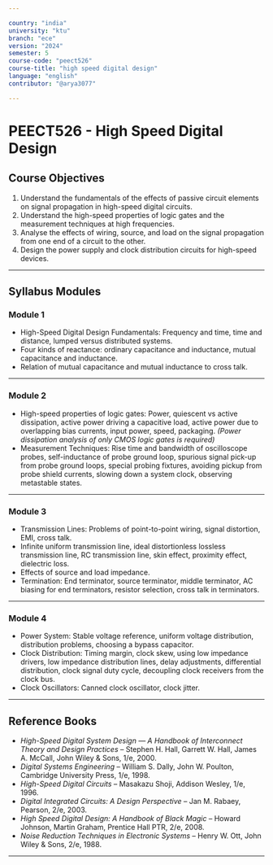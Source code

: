 ```yaml
---

country: "india"
university: "ktu"
branch: "ece"
version: "2024"
semester: 5
course-code: "peect526"
course-title: "high speed digital design"
language: "english"
contributor: "@arya3077"

---
```


# PEECT526 - High Speed Digital Design

## Course Objectives

1. Understand the fundamentals of the effects of passive circuit elements on signal propagation in high-speed digital circuits.  
2. Understand the high-speed properties of logic gates and the measurement techniques at high frequencies.  
3. Analyse the effects of wiring, source, and load on the signal propagation from one end of a circuit to the other.  
4. Design the power supply and clock distribution circuits for high-speed devices.

---

## Syllabus Modules

### Module 1
- High-Speed Digital Design Fundamentals: Frequency and time, time and distance, lumped versus distributed systems.  
- Four kinds of reactance: ordinary capacitance and inductance, mutual capacitance and inductance.  
- Relation of mutual capacitance and mutual inductance to cross talk.

---

### Module 2
- High-speed properties of logic gates: Power, quiescent vs active dissipation, active power driving a capacitive load, active power due to overlapping bias currents, input power, speed, packaging. *(Power dissipation analysis of only CMOS logic gates is required)*  
- Measurement Techniques: Rise time and bandwidth of oscilloscope probes, self-inductance of probe ground loop, spurious signal pick-up from probe ground loops, special probing fixtures, avoiding pickup from probe shield currents, slowing down a system clock, observing metastable states.

---

### Module 3
- Transmission Lines: Problems of point-to-point wiring, signal distortion, EMI, cross talk.  
- Infinite uniform transmission line, ideal distortionless lossless transmission line, RC transmission line, skin effect, proximity effect, dielectric loss.  
- Effects of source and load impedance.  
- Termination: End terminator, source terminator, middle terminator, AC biasing for end terminators, resistor selection, cross talk in terminators.

---

### Module 4
- Power System: Stable voltage reference, uniform voltage distribution, distribution problems, choosing a bypass capacitor.  
- Clock Distribution: Timing margin, clock skew, using low impedance drivers, low impedance distribution lines, delay adjustments, differential distribution, clock signal duty cycle, decoupling clock receivers from the clock bus.  
- Clock Oscillators: Canned clock oscillator, clock jitter.

---

## Reference Books

- *High-Speed Digital System Design — A Handbook of Interconnect Theory and Design Practices* – Stephen H. Hall, Garrett W. Hall, James A. McCall, John Wiley & Sons, 1/e, 2000.  
- *Digital Systems Engineering* – William S. Dally, John W. Poulton, Cambridge University Press, 1/e, 1998.  
- *High-Speed Digital Circuits* – Masakazu Shoji, Addison Wesley, 1/e, 1996.  
- *Digital Integrated Circuits: A Design Perspective* – Jan M. Rabaey, Pearson, 2/e, 2003.  
- *High Speed Digital Design: A Handbook of Black Magic* – Howard Johnson, Martin Graham, Prentice Hall PTR, 2/e, 2008.  
- *Noise Reduction Techniques in Electronic Systems* – Henry W. Ott, John Wiley & Sons, 2/e, 1988.  

---
